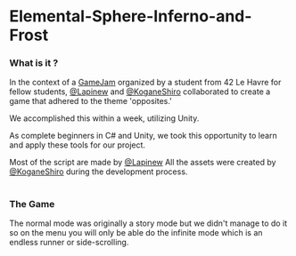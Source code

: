 # Elemental-Sphere-Inferno-and-Frost

### What is it ?
In the context of a [GameJam](https://en.wikipedia.org/wiki/Game_jam) organized by a student from 42 Le Havre for fellow students, [@Lapinew](https://github.com/Lapinew) and [@KoganeShiro](https://github.com/KoganeShiro) collaborated to create a game that adhered to the theme 'opposites.'


We accomplished this within a week, utilizing Unity.

As complete beginners in C# and Unity, we took this opportunity to learn and apply these tools for our project.

Most of the script are made by [@Lapinew](https://github.com/Lapinew)
All the assets were created by [@KoganeShiro](https://github.com/KoganeShiro) during the development process.
#

### The Game
The normal mode was originally a story mode but we didn't manage to do it so on the menu you will only be able do the infinite mode which is an endless runner or side-scrolling.

#
<!---
### What now ?
As we liked our idea, we decided to continue the project implementing things we didn't get to implement and add even more to make a real game that could be played.

#
-->
